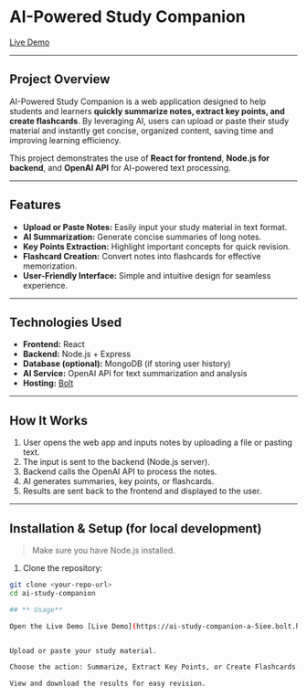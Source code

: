 # AI-Powered Study Companion

[Live Demo](https://ai-study-companion-a-5iee.bolt.host/)

---

## **Project Overview**
AI-Powered Study Companion is a web application designed to help students and learners **quickly summarize notes, extract key points, and create flashcards**. By leveraging AI, users can upload or paste their study material and instantly get concise, organized content, saving time and improving learning efficiency.  

This project demonstrates the use of **React for frontend**, **Node.js for backend**, and **OpenAI API** for AI-powered text processing.  

---

## **Features**
- **Upload or Paste Notes:** Easily input your study material in text format.  
- **AI Summarization:** Generate concise summaries of long notes.  
- **Key Points Extraction:** Highlight important concepts for quick revision.  
- **Flashcard Creation:** Convert notes into flashcards for effective memorization.  
- **User-Friendly Interface:** Simple and intuitive design for seamless experience.  

---

## **Technologies Used**
- **Frontend:** React  
- **Backend:** Node.js + Express  
- **Database (optional):** MongoDB (if storing user history)  
- **AI Service:** OpenAI API for text summarization and analysis  
- **Hosting:** [Bolt](https://ai-study-companion-a-5iee.bolt.host/)  

---

## **How It Works**
1. User opens the web app and inputs notes by uploading a file or pasting text.  
2. The input is sent to the backend (Node.js server).  
3. Backend calls the OpenAI API to process the notes.  
4. AI generates summaries, key points, or flashcards.  
5. Results are sent back to the frontend and displayed to the user.  

---

## **Installation & Setup (for local development)**
> Make sure you have Node.js installed.  

1. Clone the repository:  
```bash
git clone <your-repo-url>
cd ai-study-companion

## ** Usage**

Open the Live Demo [Live Demo](https://ai-study-companion-a-5iee.bolt.host/)


Upload or paste your study material.

Choose the action: Summarize, Extract Key Points, or Create Flashcards.

View and download the results for easy revision.
